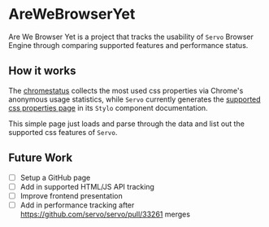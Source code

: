 # AreWeBrowserYet
 
Are We Browser Yet is a project that tracks the usability of `Servo` Browser Engine through comparing supported features and performance status.

## How it works

The [chromestatus](https://chromestatus.com/metrics/css/popularity#variable) collects the most used css properties via Chrome's anonymous usage statistics, while `Servo` currently generates the [supported css properties page](https://doc.servo.org/stylo/css-properties.html) in its `Stylo` component documentation.

This simple page just loads and parse through the data and list out the supported css features of `Servo`.

## Future Work

- [ ] Setup a GitHub page
- [ ] Add in supported HTML/JS API tracking
- [ ] Improve frontend presentation
- [ ] Add in performance tracking after https://github.com/servo/servo/pull/33261 merges